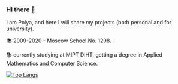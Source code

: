 ### Hi there 👋

I am Polya, and here I will share my projects (both personal and for university).

📚 2009-2020 - Moscow School No. 1298.

📚 currently studying at MIPT DIHT, getting a degree in Applied Mathematics and Computer Science.

[![Top Langs](https://github-readme-stats.vercel.app/api/top-langs/?username=PolinaChubenko&layout=compact)](https://github.com/anuraghazra/github-readme-stats)

<!--

![](https://github-profile-summary-cards.vercel.app/api/cards/repos-per-language?username=PolinaChubenko&theme=solarized_dark)
**PolinaChubenko/PolinaChubenko** is a ✨ _special_ ✨ repository because its `README.md` (this file) appears on your GitHub profile.

Here are some ideas to get you started:

- 🔭 I’m currently working on ...
- 🌱 I’m currently learning ...
- 👯 I’m looking to collaborate on ...
- 🤔 I’m looking for help with ...
- 💬 Ask me about ...
- 📫 How to reach me: ...
- 😄 Pronouns: ...
- ⚡ Fun fact: ... 🏫
-->
